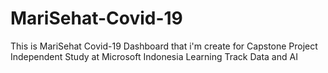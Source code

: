 # MariSehat-Covid-19
This is MariSehat Covid-19 Dashboard that i'm create for Capstone Project Independent Study at Microsoft Indonesia Learning Track Data and AI
